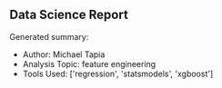 ## Data Science Report

Generated summary:

- Author: Michael Tapia
- Analysis Topic: feature engineering
- Tools Used: ['regression', 'statsmodels', 'xgboost']
